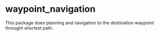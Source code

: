 # waypoint_navigation
This package does planning and navigation to the destination waypoint throught shortest path.
